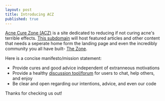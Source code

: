 ```yaml
---
layout: post
title: Introducing ACZ
published: true
---
```


[Acne Cure Zone (ACZ)](http://acnecurezone.com) is a site dedicated to reducing if not curing acne's terrible effects. [This subdomain](http://cures.acnecurezone.com) will host featured articles and other content that needs a seperate home form the landing page and even the incredibly community you all have built- [The Zone](discourse.acnecurezone.com).

Here is a concise manifesto/mission statement:

- Provide cures and good advice independent of extranneous motivations
- Provide a healthy [discussion tool/forum](htt[://discourse.acnecurezone.com) for users to chat, help others, and enjoy
- Be clear and open regarding our intentions, advice, and even our code

Thanks for checking us out!